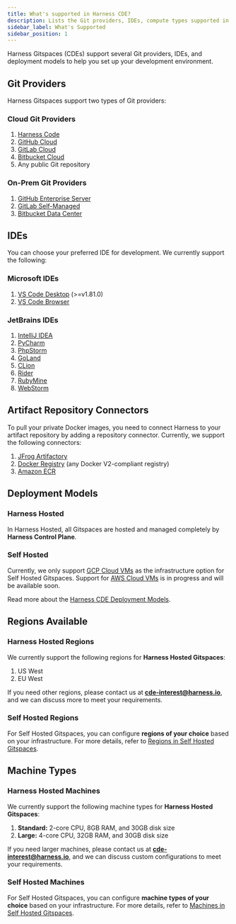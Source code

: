 ```yaml
---
title: What's supported in Harness CDE?
description: Lists the Git providers, IDEs, compute types supported in Harness Gitspaces.
sidebar_label: What's Supported
sidebar_position: 1
---
```


Harness Gitspaces (CDEs) support several Git providers, IDEs, and deployment models to help you set up your development environment.

## Git Providers

Harness Gitspaces support two types of Git providers:

### Cloud Git Providers

1. [Harness Code](https://developer.harness.io/docs/code-repository/get-started/overview/)
2. [GitHub Cloud](https://docs.github.com/en/get-started/start-your-journey/about-github-and-git)
3. [GitLab Cloud](https://about.gitlab.com/)
4. [Bitbucket Cloud](https://support.atlassian.com/bitbucket-cloud/docs/get-started-with-bitbucket-cloud/)
5. Any public Git repository

### On-Prem Git Providers

1. [GitHub Enterprise Server](https://docs.github.com/en/enterprise-server@3.14/admin/overview/about-github-enterprise-server)
2. [GitLab Self-Managed](https://docs.gitlab.com/subscriptions/self_managed/)
3. [Bitbucket Data Center](https://www.atlassian.com/enterprise/data-center/bitbucket)

## IDEs

You can choose your preferred IDE for development. We currently support the following:

### Microsoft IDEs

1. [VS Code Desktop](https://code.visualstudio.com/) (>=v1.81.0)
2. [VS Code Browser](https://code.visualstudio.com/docs/editor/vscode-web)

### JetBrains IDEs

1. [IntelliJ IDEA](https://www.jetbrains.com/idea/)
2. [PyCharm](https://www.jetbrains.com/pycharm/)
3. [PhpStorm](https://www.jetbrains.com/phpstorm/)
4. [GoLand](https://www.jetbrains.com/go/)
5. [CLion](https://www.jetbrains.com/clion/)
6. [Rider](https://www.jetbrains.com/rider/)
7. [RubyMine](https://www.jetbrains.com/ruby/)
8. [WebStorm](https://www.jetbrains.com/webstorm/)

## Artifact Repository Connectors

To pull your private Docker images, you need to connect Harness to your artifact repository by adding a repository connector. Currently, we support the following connectors:

1. [JFrog Artifactory](https://developer.harness.io/docs/platform/connectors/cloud-providers/ref-cloud-providers/artifactory-connector-settings-reference)
2. [Docker Registry](https://developer.harness.io/docs/platform/connectors/cloud-providers/ref-cloud-providers/docker-registry-connector-settings-reference) (any Docker V2-compliant registry)
3. [Amazon ECR](https://developer.harness.io/docs/platform/connectors/cloud-providers/add-aws-connector)

## Deployment Models

### Harness Hosted
In Harness Hosted, all Gitspaces are hosted and managed completely by **Harness Control Plane**. 

### Self Hosted
Currently, we only support [GCP Cloud VMs](https://cloud.google.com/products/compute?hl=en) as the infrastructure option for Self Hosted Gitspaces. Support for [AWS Cloud VMs](https://aws.amazon.com/products/compute/?nc2=h_prod_cp_hub) is in progress and will be available soon.

Read more about the [Harness CDE Deployment Models](/docs/cloud-development-environments/introduction/self-hosted.md). 

## Regions Available

### Harness Hosted Regions

We currently support the following regions for **Harness Hosted Gitspaces**:

1. US West
2. EU West

If you need other regions, please contact us at **[cde-interest@harness.io](mailto:cde-interest@harness.io)**, and we can discuss more to meet your requirements.

### Self Hosted Regions

For Self Hosted Gitspaces, you can configure **regions of your choice** based on your infrastructure. For more details, refer to [Regions in Self Hosted Gitspaces](/docs/cloud-development-environments/self-hosted-gitspaces/steps/gitspace-infra-ui.md#configure-regions).

## Machine Types

### Harness Hosted Machines

We currently support the following machine types for **Harness Hosted Gitspaces**:

1. **Standard:** 2-core CPU, 8GB RAM, and 30GB disk size
2. **Large:** 4-core CPU, 32GB RAM, and 30GB disk size

If you need larger machines, please contact us at **[cde-interest@harness.io](mailto:cde-interest@harness.io)**, and we can discuss custom configurations to meet your requirements.

### Self Hosted Machines

For Self Hosted Gitspaces, you can configure **machine types of your choice** based on your infrastructure. For more details, refer to [Machines in Self Hosted Gitspaces](/docs/cloud-development-environments/self-hosted-gitspaces/steps/manage-self-hosted.md#add-machines-in-gitspace-infrastructure).

